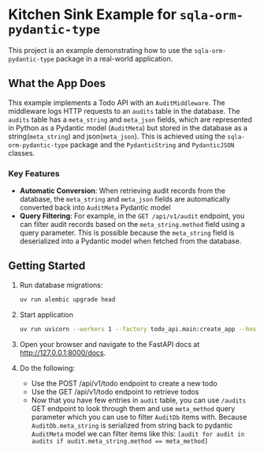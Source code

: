 # Kitchen Sink Example for `sqla-orm-pydantic-type`

This project is an example demonstrating how to use the `sqla-orm-pydantic-type` package in a real-world application.

## What the App Does

This example implements a Todo API with an `AuditMiddleware`. The middleware logs HTTP requests to an `audits` table in the database. The `audits` table has a `meta_string` and `meta_json` fields, which are represented in Python as a Pydantic model (`AuditMeta`) but stored in the database as a string(`meta_string`) and json(`meta_json`). This is achieved using the `sqla-orm-pydantic-type` package and the `PydanticString` and `PydanticJSON` classes.

### Key Features

- **Automatic Conversion**: When retrieving audit records from the database, the `meta_string` and `meta_json` fields are automatically converted back into `AuditMeta` Pydantic model
- **Query Filtering**: For example, in the `GET /api/v1/audit` endpoint, you can filter audit records based on the `meta_string.method` field using a query parameter. This is possible because the `meta_string` field is deserialized into a Pydantic model when fetched from the database.

## Getting Started

1. Run database migrations:

   ```bash
   uv run alembic upgrade head
   ```

2. Start application

    ```bash
   uv run uvicorn --workers 1 --factory todo_api.main:create_app --host 0.0.0.0 --port 8000 --reload
   ```

3. Open your browser and navigate to the FastAPI docs at http://127.0.0.1:8000/docs.

4. Do the following:

    - Use the POST /api/v1/todo endpoint to create a new todo
    - Use the GET /api/v1/todo endpoint to retrieve todos
    - Now that you have few entries in `audit` table, you can use `/audits` GET endpoint to look through them and use `meta_method` query parameter which you can use to filter `AuditDb` items with. Because `AuditDb.meta_string` is serialized from string back to pydantic `AuditMeta` model we can filter items like this: `[audit for audit in audits if audit.meta_string.method == meta_method]`

